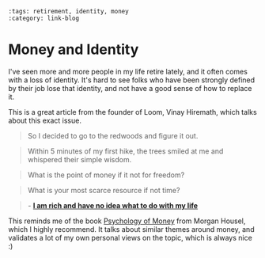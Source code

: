 ```{post} Jan 2, 2025
:tags: retirement, identity, money
:category: link-blog
```

# Money and Identity

I've seen more and more people in my life retire lately,
and it often comes with a loss of identity.
It's hard to see folks who have been strongly defined by their job lose that identity,
and not have a good sense of how to replace it.

This is a great article from the founder of Loom, Vinay Hiremath,
which talks about this exact issue.

> So I decided to go to the redwoods and figure it out.

> Within 5 minutes of my first hike, the trees smiled at me and whispered their simple wisdom.

> What is the point of money if it not for freedom?

> What is your most scarce resource if not time?

> \- **[I am rich and have no idea what to do with my life](https://vinay.sh/i-am-rich-and-have-no-idea-what-to-do-with-my-life/)**

This reminds me of the book [Psychology of Money](https://www.goodreads.com/book/show/49989169-the-psychology-of-money) from Morgan Housel,
which I highly recommend.
It talks about similar themes around money,
and validates a lot of my own personal views on the topic,
which is always nice :)
